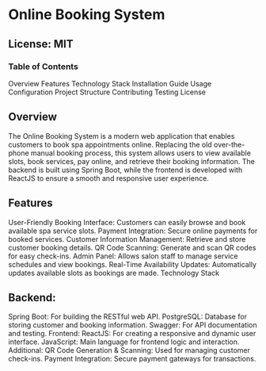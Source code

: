 # Online Booking System

## License: MIT

### Table of Contents
Overview
Features
Technology Stack
Installation Guide
Usage
Configuration
Project Structure
Contributing
Testing
License

## Overview
The Online Booking System is a modern web application that enables customers to book spa appointments online. Replacing the old over-the-phone manual booking process, this system allows users to view available slots, book services, pay online, and retrieve their booking information. The backend is built using Spring Boot, while the frontend is developed with ReactJS to ensure a smooth and responsive user experience.

## Features
User-Friendly Booking Interface: Customers can easily browse and book available spa service slots.
Payment Integration: Secure online payments for booked services.
Customer Information Management: Retrieve and store customer booking details.
QR Code Scanning: Generate and scan QR codes for easy check-ins.
Admin Panel: Allows salon staff to manage service schedules and view bookings.
Real-Time Availability Updates: Automatically updates available slots as bookings are made.
Technology Stack
## Backend:
Spring Boot: For building the RESTful web API.
PostgreSQL: Database for storing customer and booking information.
Swagger: For API documentation and testing.
Frontend:
ReactJS: For creating a responsive and dynamic user interface.
JavaScript: Main language for frontend logic and interaction.
Additional:
QR Code Generation & Scanning: Used for managing customer check-ins.
Payment Integration: Secure payment gateways for transactions.
